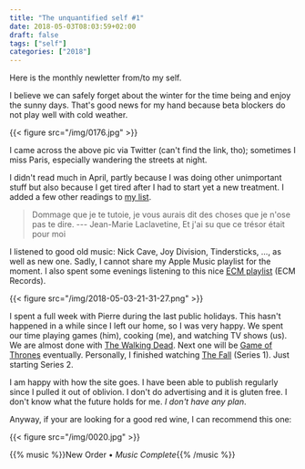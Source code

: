 ```yaml
---
title: "The unquantified self #1"
date: 2018-05-03T08:03:59+02:00
draft: false
tags: ["self"]
categories: ["2018"]
---
```


Here is the monthly newletter from/to my self.

I believe we can safely forget about the winter for the time being and enjoy the sunny days. That's good news for my hand because beta blockers do not play well with cold weather.

{{< figure src="/img/0176.jpg" >}}

I came across the above pic via Twitter (can't find the link, tho); sometimes I miss Paris, especially wandering the streets at night.

I didn't read much in April, partly because I was doing other unimportant stuff but also because I get tired after I had to start yet a new treatment. I added a few other readings to [my list](/files/books.txt).

> Dommage que je te tutoie, je vous aurais dit des choses que je n'ose pas te dire. --- Jean-Marie Laclavetine, Et j'ai su que ce trésor était pour moi

I listened to good old music: Nick Cave, Joy Division, Tindersticks, ..., as well as new one. Sadly, I cannot share my Apple Music playlist for the moment. I also spent some evenings listening to this nice [ECM playlist](https://itunes.apple.com/us/playlist/ecm/pl.5a9326f0f5da47059b21850add4d145b) (ECM Records).

{{< figure src="/img/2018-05-03-21-31-27.png" >}}

I spent a full week with Pierre during the last public holidays. This hasn't happened in a while since I left our home, so I was very happy. We spent our time playing games (him), cooking (me), and watching TV shows (us). We are almost done with [The Walking Dead](https://en.wikipedia.org/wiki/The_Walking_Dead_(TV_series)). Next one will be [Game of Thrones](https://en.wikipedia.org/wiki/Game_of_Thrones) eventually. Personally, I finished watching [The Fall](https://en.wikipedia.org/wiki/The_Fall_(TV_series)) (Series 1). Just starting Series 2.

I am happy with how the site goes. I have been able to publish regularly since I pulled it out of oblivion. I don't do advertising and it is gluten free. I don't know what the future holds for me. *I don't have any plan*.

Anyway, if your are looking for a good red wine, I can recommend this one:

{{< figure src="/img/0020.jpg" >}}

{{% music %}}New Order • *Music Complete*{{% /music %}}
